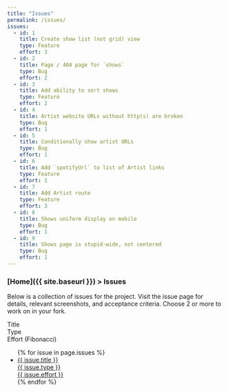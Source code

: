 ```yaml
---
title: "Issues"
permalink: /issues/
issues:
  - id: 1
    title: Create show list (not grid) view
    type: Feature
    effort: 3
  - id: 2
    title: Page / 404 page for `shows`
    type: Bug
    effort: 2
  - id: 3
    title: Add ability to sort shows
    type: Feature
    effort: 2
  - id: 4
    title: Artist website URLs without http(s) are broken
    type: Bug
    effort: 1
  - id: 5
    title: Conditionally show artist URLs
    type: Bug
    effort: 1
  - id: 6
    title: Add `spotifyUrl` to list of Artist links
    type: Feature
    effort: 1
  - id: 7
    title: Add Artist route
    type: Feature
    effort: 3
  - id: 8
    title: Shows uniform display on mobile
    type: Bug
    effort: 1
  - id: 9
    title: Shows page is stupid-wide, not centered
    type: Bug
    effort: 1
---
```


### [Home]({{ site.baseurl }}) > Issues

Below is a collection of issues for the project. Visit the issue page for details, relevant screenshots, and acceptance criteria. Choose 2 or more to work on in your fork.

<div class="header-row">
  <div>Title</div>
  <div>Type</div>
  <div>Effort (Fibonacci)</div>
</div>

<ul class="issues-list">
{% for issue in page.issues %}
    <li>
      <a href="{{ site.baseurl }}/issues/{{ issue.id }}" class="flex-row">
        <div>
          {{ issue.title }}
        </div>
        <div>
          {{ issue.type }}
        </div>
        <div>
          {{ issue.effort }}
        </div>
      </a>
    </li>
{% endfor %}
</ul>
